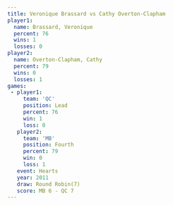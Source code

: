 ```yaml
---
title: Veronique Brassard vs Cathy Overton-Clapham
player1:                      
  name: Brassard, Veronique   
  percent: 76                 
  wins: 1                     
  losses: 0                   
player2:                      
  name: Overton-Clapham, Cathy
  percent: 79                 
  wins: 0                     
  losses: 1                   
games:
 - player1:        
     team: 'QC'    
     position: Lead
     percent: 76   
     win: 1        
     loss: 0       
   player2:          
     team: 'MB'      
     position: Fourth
     percent: 79     
     win: 0          
     loss: 1         
   event: Hearts       
   year: 2011          
   draw: Round Robin(7)
   score: MB 6 - QC 7  
---
```

